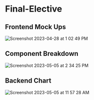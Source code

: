 # Final-Elective

## Frontend Mock Ups
![Screenshot 2023-04-28 at 1 02 49 PM](https://user-images.githubusercontent.com/84402734/235243073-c2ee9390-20bd-4708-ae4d-ea061a75755c.png)
## Component Breakdown
![Screenshot 2023-05-05 at 2 34 25 PM](https://user-images.githubusercontent.com/84402734/236572668-dd204f2e-b651-4b65-af8c-ebe07fedac9b.png)
## Backend Chart
![Screenshot 2023-05-05 at 11 57 28 AM](https://user-images.githubusercontent.com/84402734/236545442-83a6fee7-42be-42e3-b6bb-493221c7cf6d.png)
